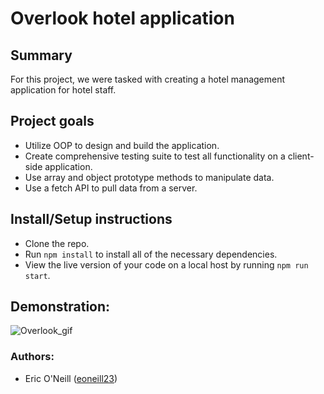 # Overlook hotel application

## Summary
For this project, we were tasked with creating a hotel management application for hotel staff.

## Project goals
  * Utilize OOP to design and build the application.
  * Create comprehensive testing suite to test all functionality on a client-side application.
  * Use array and object prototype methods to manipulate data.
  * Use a fetch API to pull data from a server.
  
## Install/Setup instructions
 * Clone the repo.
 * Run `npm install` to install all of the necessary dependencies.
 * View the live version of your code on a local host by running `npm run start`.
  
## Demonstration:
![Overlook_gif](./src/images/overlook-gif.gif)

### Authors:
* Eric O'Neill ([eoneill23](https://github.com/eoneill23))
